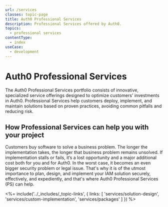 ```yaml
---
url: /services
classes: topic-page
title: Auth0 Professional Services
description: Professional Services offered by Auth0.
topics:
  - professional services
contentType:
  - index
useCase:
  - development
---
```

<!-- markdownlint-disable MD041 MD002 -->
<div class="topic-page-header">
  <div data-name="example" class="topic-page-badge"></div>
  <h1>Auth0 Professional Services</h1>
  <p>
    The Auth0 Professional Services portfolio consists of innovative, specialized service offerings designed to optimize customers' investments in Auth0. Professional Services help customers deploy, implement, and maintain solutions based on proven practices, avoiding common pitfalls and reducing risk.
  </p>
</div>

## How Professional Services can help you with your project

Customers buy software to solve a business problem. The longer the implementation takes, the longer that business problem remains unsolved. If implementation stalls or fails, it’s a lost opportunity and a major additional cost both for you and for Auth0. In the worst case, it becomes an even bigger security problem or legal issue. That's why it is of the utmost importance to plan, design, and implement your IAM solution securely, effectively, and expediently, and that's where Auth0 Professional Services (PS) can help. 

<%= include('../_includes/_topic-links', { links: [
  'services/solution-design',
  'services/custom-implementation',
  'services/packages'
] }) %>

